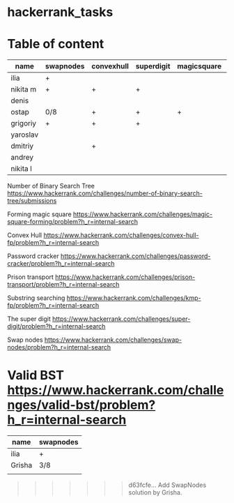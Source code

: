 # hackerrank_tasks

# Table of content
| name  | swapnodes  | convexhull | superdigit | magicsquare | numbinarysearch | passwordcracker | prisontransport | substrsear | validbst | RPN |
|---|---|---|---|---|---|---|---|---|---|---|
| ilia  |  + |    |    |    |    |    |    |    |    |   |
| nikita m  | +  | +  | +  |   | +  | 25/35  | +  | +  | +  |   |
| denis  |   |   |   |   |   |   |   |   |   |   |
| ostap  | 0/8  | +  | +  | +  | 0/8  |   | 2/8  | +  | 0/8  |   |
| grigoriy  | +  | +  | +  |   |   |  25/35 |   |  + |  + | +  |
| yaroslav  |   |   |   |   |   |   |   |   |   |   |
| dmitriy  |   | + |   |   |   |   |   |   |   | + |
| andrey  |   |   |   |   |   |   |   |   |   |   |
| nikita l  |   |   |   |   |   |   |   |   |   |   |

Number of Binary Search Tree
https://www.hackerrank.com/challenges/number-of-binary-search-tree/submissions

Forming magic square
https://www.hackerrank.com/challenges/magic-square-forming/problem?h_r=internal-search

Convex Hull
https://www.hackerrank.com/challenges/convex-hull-fp/problem?h_r=internal-search

Password cracker
https://www.hackerrank.com/challenges/password-cracker/problem?h_r=internal-search

Prison transport
https://www.hackerrank.com/challenges/prison-transport/problem?h_r=internal-search

Substring searching
https://www.hackerrank.com/challenges/kmp-fp/problem?h_r=internal-search

The super digit
https://www.hackerrank.com/challenges/super-digit/problem?h_r=internal-search

Swap nodes
https://www.hackerrank.com/challenges/swap-nodes/problem?h_r=internal-search

Valid BST
https://www.hackerrank.com/challenges/valid-bst/problem?h_r=internal-search
=======
| name  | swapnodes  |
|---|---|
| ilia  |  + |
|Grisha|  3/8 |   |   |   |
|   |   |   |   |   |
>>>>>>> d63fcfe... Add SwapNodes solution by Grisha.
